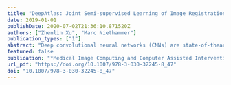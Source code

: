 ```yaml
---
title: "DeepAtlas: Joint Semi-supervised Learning of Image Registration and Segmentation"
date: 2019-01-01
publishDate: 2020-07-02T21:36:10.871520Z
authors: ["Zhenlin Xu", "Marc Niethammer"]
publication_types: ["1"]
abstract: "Deep convolutional neural networks (CNNs) are state-of-theart for semantic image segmentation, but typically require many labeled training samples. Obtaining 3D segmentations of medical images for supervised training is difficult and labor intensive. Motivated by classical approaches for joint segmentation and registration we therefore propose a deep learning framework that jointly learns networks for image registration and image segmentation. In contrast to previous work on deep unsupervised image registration, which showed the benefit of weak supervision via image segmentations, our approach can use existing segmentations when available and computes them via the segmentation network otherwise, thereby providing the same registration benefit. Conversely, segmentation network training benefits from the registration, which essentially provides a realistic form of data augmentation. Experiments on knee and brain 3D magnetic resonance (MR) images show that our approach achieves large simultaneous improvements of segmentation and registration accuracy (over independently trained networks) and allows training high-quality models with very limited training data. Specifically, in a one-shot-scenario (with only one manually labeled image) our approach increases Dice scores (%) over an unsupervised registration network by 2.7 and 1.8 on the knee and brain images respectively."
featured: false
publication: "*Medical Image Computing and Computer Assisted Intervention - MICCAI 2019 - 22nd International Conference, Shenzhen, China, October 13-17, 2019, Proceedings, Part II*"
url_pdf: "https://doi.org/10.1007/978-3-030-32245-8_47"
doi: "10.1007/978-3-030-32245-8_47"
---
```


